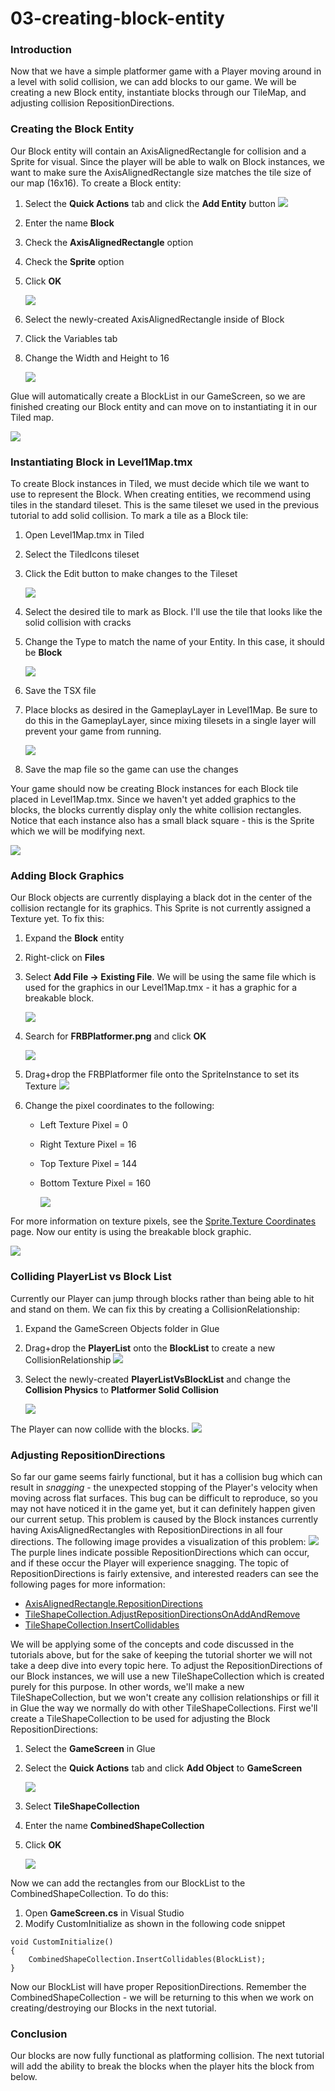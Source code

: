 # 03-creating-block-entity

### Introduction

Now that we have a simple platformer game with a Player moving around in a level with solid collision, we can add blocks to our game. We will be creating a new Block entity, instantiate blocks through our TileMap, and adjusting collision RepositionDirections.

### Creating the Block Entity

Our Block entity will contain an AxisAlignedRectangle for collision and a Sprite for visual. Since the player will be able to walk on Block instances, we want to make sure the AxisAlignedRectangle size matches the tile size of our map (16x16). To create a Block entity:

1. Select the **Quick Actions** tab and click the **Add Entity** button ![](../../../../media/2021-04-img\_606f2d6f3fbf8.png)
2. Enter the name **Block**
3. Check the **AxisAlignedRectangle** option
4. Check the **Sprite** option
5.  Click **OK**

    ![](../../../../media/2021-04-img\_606f30fbc1cf2.png)
6. Select the newly-created AxisAlignedRectangle inside of Block
7. Click the Variables tab
8.  Change the Width and Height to 16

    ![](../../../../media/2021-04-img\_606f2eb69623b.png)

Glue will automatically create a BlockList in our GameScreen, so we are finished creating our Block entity and can move on to instantiating it in our Tiled map.

![](../../../../media/2021-04-img\_606f2e1c52250.png)

### Instantiating Block in Level1Map.tmx

To create Block instances in Tiled, we must decide which tile we want to use to represent the Block. When creating entities, we recommend using tiles in the standard tileset. This is the same tileset we used in the previous tutorial to add solid collision. To mark a tile as a Block tile:

1. Open Level1Map.tmx in Tiled
2. Select the TiledIcons tileset
3.  Click the Edit button to make changes to the Tileset

    ![](../../../../media/2021-04-img\_606f2f28b4eff.png)
4. Select the desired tile to mark as Block. I'll use the tile that looks like the solid collision with cracks
5.  Change the Type to match the name of your Entity. In this case, it should be **Block**

    ![](../../../../media/2021-04-img\_606f2f8aa3527.png)
6. Save the TSX file
7.  Place blocks as desired in the GameplayLayer in Level1Map. Be sure to do this in the GameplayLayer, since mixing tilesets in a single layer will prevent your game from running.

    ![](../../../../media/2021-04-img\_606f3048dc1d4.png)
8. Save the map file so the game can use the changes

Your game should now be creating Block instances for each Block tile placed in Level1Map.tmx. Since we haven't yet added graphics to the blocks, the blocks currently display only the white collision rectangles. Notice that each instance also has a small black square - this is the Sprite which we will be modifying next.

![](../../../../media/2021-04-img\_606f313e81b98.png)

### Adding Block Graphics

Our Block objects are currently displaying a black dot in the center of the collision rectangle for its graphics. This Sprite is not currently assigned a Texture yet. To fix this:

1. Expand the **Block** entity
2. Right-click on **Files**
3.  Select **Add File -> Existing File**. We will be using the same file which is used for the graphics in our Level1Map.tmx - it has a graphic for a breakable block.

    ![](../../../../media/2021-04-img\_606f320957490.png)
4.  Search for **FRBPlatformer.png** and click **OK**

    ![](../../../../media/2021-04-img\_606f32708b584.png)
5. Drag+drop the FRBPlatformer file onto the SpriteInstance to set its Texture [![](../../../../media/2021-04-2021\_April\_08\_100843.gif)](../../../../media/2021-04-2021\_April\_08\_100843.gif)
6. Change the pixel coordinates to the following:
   * Left Texture Pixel = 0
   * Right Texture Pixel = 16
   * Top Texture Pixel = 144
   *   Bottom Texture Pixel = 160

       ![](../../../../media/2021-04-img\_606f334622496.png)

For more information on texture pixels, see the [Sprite.Texture Coordinates](../../../../api/flatredball/sprite/texture-coordinates.md) page. Now our entity is using the breakable block graphic.

![](../../../../media/2021-04-img\_606f337266e68.png)

### Colliding PlayerList vs Block List

Currently our Player can jump through blocks rather than being able to hit and stand on them. We can fix this by creating a CollisionRelationship:

1. Expand the GameScreen Objects folder in Glue
2. Drag+drop the **PlayerList** onto the **BlockList** to create a new CollisionRelationship [![](../../../../media/2021-04-2021\_April\_08\_100749.gif)](../../../../media/2021-04-2021\_April\_08\_100749.gif)
3.  Select the newly-created **PlayerListVsBlockList** and change the **Collision Physics** to **Platformer Solid Collision**

    ![](../../../../media/2021-04-img\_606f34a321491.png)

The Player can now collide with the blocks. [![](../../../../media/2021-04-2021\_April\_08\_104753.gif)](../../../../media/2021-04-2021\_April\_08\_104753.gif)

### Adjusting RepositionDirections

So far our game seems fairly functional, but it has a collision bug which can result in _snagging_ - the unexpected stopping of the Player's velocity when moving across flat surfaces. This bug can be difficult to reproduce, so you may not have noticed it in the game yet, but it can definitely happen given our current setup. This problem is caused by the Block instances currently having AxisAlignedRectangles with RepositionDirections in all four directions. The following image provides a visualization of this problem: ![](../../../../media/2021-04-img\_606f1937e27db.png) The purple lines indicate possible RepositionDirections which can occur, and if these occur the Player will experience snagging. The topic of RepositionDirections is fairly extensive, and interested readers can see the following pages for more information:

* [AxisAlignedRectangle.RepositionDirections](../../../../api/flatredball/math/geometry/axisalignedrectangle/repositiondirections.md)
* [TileShapeCollection.AdjustRepositionDirectionsOnAddAndRemove](../../../tools/tiled-plugin/glue-gluevault-component-pages-tile-graphics-plugin-tileshapecollection/adjustrepositiondirectionsonaddandremove.md)
* [TileShapeCollection.InsertCollidables](../../../tools/tiled-plugin/glue-gluevault-component-pages-tile-graphics-plugin-tileshapecollection/insertcollidables.md)

We will be applying some of the concepts and code discussed in the tutorials above, but for the sake of keeping the tutorial shorter we will not take a deep dive into every topic here. To adjust the RepositionDirections of our Block instances, we will use a new TileShapeCollection which is created purely for this purpose. In other words, we'll make a new TileShapeCollection, but we won't create any collision relationships or fill it in Glue the way we normally do with other TileShapeCollections. First we'll create a TileShapeCollection to be used for adjusting the Block RepositionDirections:

1. Select the **GameScreen** in Glue
2.  Select the **Quick Actions** tab and click **Add Object** to **GameScreen**

    ![](../../../../media/2021-04-img\_606f44711e9d1.png)
3. Select **TileShapeCollection**
4. Enter the name **CombinedShapeCollection**
5.  Click **OK**

    ![](../../../../media/2021-04-img\_606f44e4ef010.png)

Now we can add the rectangles from our BlockList to the CombinedShapeCollection. To do this:

1. Open **GameScreen.cs** in Visual Studio
2. Modify CustomInitialize as shown in the following code snippet

&#x20;

```
void CustomInitialize()
{
    CombinedShapeCollection.InsertCollidables(BlockList);
}
```

Now our BlockList will have proper RepositionDirections. Remember the CombinedShapeCollection - we will be returning to this when we work on creating/destroying our Blocks in the next tutorial.

### Conclusion

Our blocks are now fully functional as platforming collision. The next tutorial will add the ability to break the blocks when the player hits the block from below.
